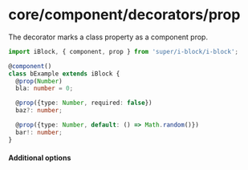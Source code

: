 # core/component/decorators/prop

The decorator marks a class property as a component prop.

```typescript
import iBlock, { component, prop } from 'super/i-block/i-block';

@component()
class bExample extends iBlock {
  @prop(Number)
  bla: number = 0;

  @prop({type: Number, required: false})
  baz?: number;

  @prop({type: Number, default: () => Math.random()})
  bar!: number;
}
```

#### Additional options

